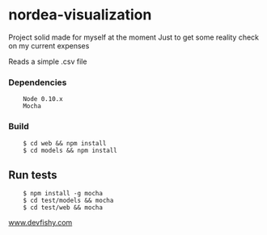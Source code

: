 nordea-visualization
====================

Project solid made for myself at the moment
Just to get some reality check on my current expenses

Reads a simple .csv file

### Dependencies
        Node 0.10.x
        Mocha

### Build
        
        $ cd web && npm install
        $ cd models && npm install

## Run tests
        $ npm install -g mocha
        $ cd test/models && mocha
        $ cd test/web && mocha

www.devfishy.com
